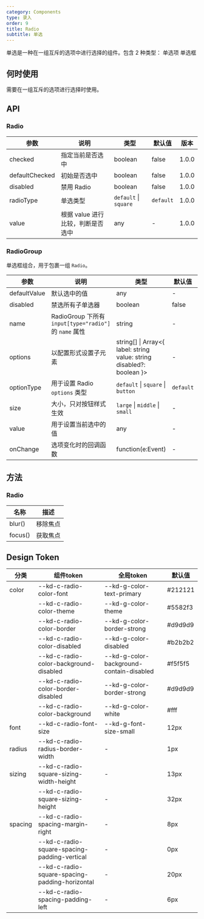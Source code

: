 ```yaml
---
category: Components
type: 录入
order: 9
title: Radio
subtitle: 单选
---
```


单选是一种在一组互斥的选项中进行选择的组件。包含 2 种类型：
单选项
单选框

## 何时使用
需要在一组互斥的选项进行选择时使用。


## API

### Radio

| 参数           | 说明                              | 类型                  | 默认值    | 版本   |
| -------------- | --------------------------------- | --------------------- | --------- | ------ |
| checked        | 指定当前是否选中                  | boolean               | false     | 1.0.0 |
| defaultChecked | 初始是否选中                      | boolean               | false     | 1.0.0 |
| disabled       | 禁用 Radio                        | boolean               | false     | 1.0.0 |
| radioType      | 单选类型                          | `default` \| `square` | `default` | 1.0.0 |
| value          | 根据 value 进行比较，判断是否选中 | any                   | -         | 1.0.0 |

### RadioGroup

单选框组合，用于包裹一组 `Radio`。

| 参数 | 说明 | 类型 | 默认值 | 版本 |
| --- | --- | --- | --- | --- |
| defaultValue | 默认选中的值 | any | - | 1.0.0 |
| disabled | 禁选所有子单选器 | boolean | false | 1.0.0 |
| name | RadioGroup 下所有 `input[type="radio"]` 的 `name` 属性 | string | - | 1.0.0 |
| options | 以配置形式设置子元素 | string\[] \| Array&lt;{ label: string value: string disabled?: boolean }> | - | 1.0.0 |
| optionType | 用于设置 Radio `options` 类型 | `default` \| `square` \| `button` | `default` | 1.0.0 |
| size | 大小，只对按钮样式生效 | `large` \| `middle` \| `small` | - | 1.0.0 |
| value | 用于设置当前选中的值 | any | - | 1.0.0 |
| onChange | 选项变化时的回调函数 | function(e:Event) | - | 1.0.0 |

## 方法

### Radio

| 名称    | 描述     |
| ------- | -------- |
| blur()  | 移除焦点 |
| focus() | 获取焦点 |

## Design Token

| 分类 | 组件token | 全局token | 默认值 |
| --- | --- | --- | --- |
| color | --kd-c-radio-color-font | --kd-g-color-text-primary | #212121 |
|  | --kd-c-radio-color-theme | --kd-g-color-theme | #5582f3 |
|  | --kd-c-radio-color-border | --kd-g-color-border-strong | #d9d9d9 |
|  | --kd-c-radio-color-disabled | --kd-g-color-disabled | #b2b2b2 |
|  | --kd-c-radio-color-background-disabled | --kd-g-color-background-contain-disabled | #f5f5f5 |
|  | --kd-c-radio-color-border-disabled | --kd-g-color-border-strong | #d9d9d9 |
|  | --kd-c-radio-color-background | --kd-g-color-white | #fff |
| font | --kd-c-radio-font-size | --kd-g-font-size-small | 12px |
| radius | --kd-c-radio-radius-border-width | - | 1px |
| sizing | --kd-c-radio-square-sizing-width-height | - | 13px |
|  | --kd-c-radio-square-sizing-height | - | 32px |
| spacing | --kd-c-radio-spacing-margin-right | - | 8px |
|  | --kd-c-radio-square-spacing-padding-vertical | - | 0px |
|  | --kd-c-radio-square-spacing-padding-horizontal | - | 20px |
|  | --kd-c-radio-spacing-padding-left | - | 6px |
